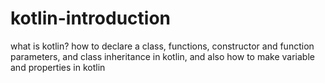 # kotlin-introduction
what is kotlin? how to declare a class, functions, constructor and function parameters, and class inheritance in kotlin, and also how to make variable and properties in kotlin
